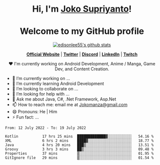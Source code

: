 <h1 align="center">Hi, I'm <a href="https://www.google.com">Joko Supriyanto</a>!</h1>
<h1 align="center">Welcome to my GitHub profile</h1>

<p align="center">
  <a href="https://github.com/jokomanza"><img src="https://github-readme-stats.vercel.app/api?username=jokomanza&hide_border=true&show_icons=true" alt="edisonlee55's github stats"></a>
</p>

<p align="center">
  <strong><a href="https://www.google.com">Official Website</a></strong> |
  <strong><a href="https://twitter.com/jokomanza">Twitter</a></strong> |
  <strong><a href="https://discord.gg/nYXzaUS">Discord</a></strong> |
  <strong><a href="https://www.linkedin.com/in/jokomanza">LinkedIn</a></strong> |
  <strong><a href="https://www.twitch.tv/jokomanza">Twitch</a></strong>
</p>

<p align="center">❤ I'm currently working on Android Development, Anime / Manga, Game Dev, and Content Creation.</p>

- 🔭 I’m currently working on ...
- 🌱 I’m currently learning Android Development
- 👯 I’m looking to collaborate on ...
- 🤔 I’m looking for help with ...
- 💬 Ask me about Java, C#, .Net Framework, Asp.Net
- 📫 How to reach me: email me at Jokomanza@gmail.com
- 😄 Pronouns: He | Him
- ⚡ Fun fact: ...

<!--START_SECTION:waka-->

```text
From: 12 July 2022 - To: 19 July 2022

Kotlin           17 hrs 25 mins  █████████████▓░░░░░░░░░░░   54.16 %
XML              6 hrs 2 mins    ████▓░░░░░░░░░░░░░░░░░░░░   18.77 %
Java             4 hrs 20 mins   ███▒░░░░░░░░░░░░░░░░░░░░░   13.51 %
Groovy           3 hrs 3 mins    ██▒░░░░░░░░░░░░░░░░░░░░░░   09.48 %
Properties       37 mins         ▒░░░░░░░░░░░░░░░░░░░░░░░░   01.95 %
GitIgnore file   29 mins         ▒░░░░░░░░░░░░░░░░░░░░░░░░   01.54 %
```

<!--END_SECTION:waka-->
